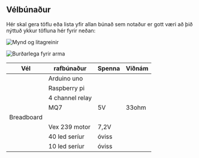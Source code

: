 ## Vélbúnaður
Hér skal gera töflu eða lista yfir allan búnað sem notaður er gott væri að þið nýttuð ykkur töfluna hér fyrir neðan:

![Mynd og litagreinir](./img/visionsensor.jpg)

![Burðarlega fyrir arma](./img/275-1810-turntable-bearing-together.jpg)

  | Vél | rafbúnaður | Spenna | Viðnám |
  | --- | --- | --- | --- |
  |   | Arduino uno |  |   | 
  |   | Raspberry pi |  |   |
  |   | 4 channel relay |  |   |
  |   | MQ7 | 5V | 33ohm |
  | Breadboard |   |   |   | 
  |   | Vex 239 motor | 7,2V |   |
  |   | 40 led seríur | óviss |   |
  |   | 10 led seríur | óviss |   |
  

